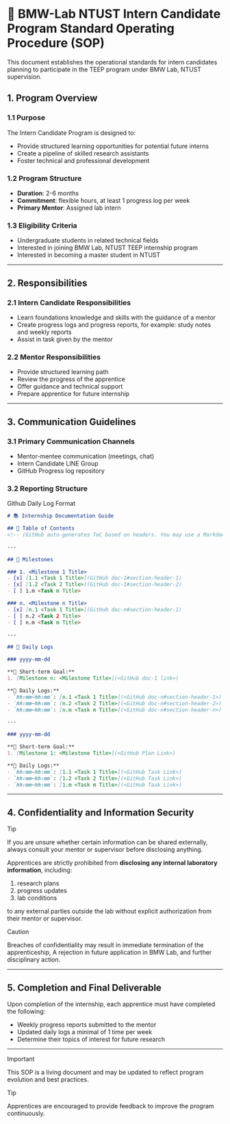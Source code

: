 # 🌟 BMW-Lab NTUST Intern Candidate Program Standard Operating Procedure (SOP)

This document establishes the operational standards for intern candidates planning to participate in the TEEP program under BMW Lab, NTUST supervision.

## 1. Program Overview

### 1.1 Purpose

The Intern Candidate Program is designed to:

- Provide structured learning opportunities for potential future interns
- Create a pipeline of skilled research assistants
- Foster technical and professional development

### 1.2 Program Structure

- **Duration**: 2-6 months
- **Commitment**: flexible hours, at least 1 progress log per week
- **Primary Mentor**: Assigned lab intern

### 1.3 Eligibility Criteria

- Undergraduate students in related technical fields
- Interested in joining BMW Lab, NTUST TEEP internship program
- Interested in becoming a master student in NTUST

---

## 2. Responsibilities

### 2.1 Intern Candidate Responsibilities

- Learn foundations knowledge and skills with the guidance of a mentor
- Create progress logs and progress reports, for example: study notes and weekly reports
- Assist in task given by the mentor

### 2.2 Mentor Responsibilities

- Provide structured learning path
- Review the progress of the apprentice
- Offer guidance and technical support
- Prepare apprentice for future internship

---

## 3. Communication Guidelines

### 3.1 Primary Communication Channels

- Mentor-mentee communication (meetings, chat)
- Intern Candidate LINE Group
- GitHub Progress log repository

### 3.2 Reporting Structure

Github Daily Log Format

```markdown
# 📚 Internship Documentation Guide

## 📑 Table of Contents
<!-- (GitHub auto-generates ToC based on headers. You may use a Markdown TOC generator plugin for static ToC if needed.) -->

---

## 🏁 Milestones

### 1. <Milestone 1 Title>
- [x] [1.1 <Task 1 Title>](GitHub doc-1#section-header-1)
- [x] [1.2 <Task 2 Title>](GitHub doc-1#section-header-2)
- [ ] 1.m <Task m Title>

### n. <Milestone n Title>
- [x] [n.1 <Task 1 Title>](GitHub doc-n#section-header-1)
- [ ] n.2 <Task 2 Title>
- [ ] n.m <Task m Title>

---

## 📆 Daily Logs

### yyyy-mm-dd

**🎯 Short-term Goal:**  
1. [Milestone n: <Milestone Title>](<GitHub doc-1 link>)

**📝 Daily Logs:**  
- `hh:mm–hh:mm`: [n.1 <Task 1 Title>](<GitHub doc-n#section-header-1>)  
- `hh:mm–hh:mm`: [n.2 <Task 2 Title>](<GitHub doc-n#section-header-2>)  
- `hh:mm–hh:mm`: [n.m <Task m Title>](<GitHub doc-n#section-header-n>)

---

### yyyy-mm-dd

**🎯 Short-term Goal:**  
1. [Milestone 1: <Milestone Title>](<GitHub Plan Link>)

**📝 Daily Logs:**  
- `hh:mm–hh:mm`: [1.1 <Task 1 Title>](<GitHub Task Link>)  
- `hh:mm–hh:mm`: [1.2 <Task 2 Title>](<GitHub Task Link>)  
- `hh:mm–hh:mm`: [1.m <Task m Title>](<GitHub Task Link>)
```

---

## 4. Confidentiality and Information Security

> [!TIP]
> If you are unsure whether certain information can be shared externally, always consult your mentor or supervisor before disclosing anything.

Apprentices are strictly prohibited from **disclosing any internal laboratory information**, including:

1. research plans
2. progress updates
3. lab conditions  

to any external parties outside the lab without explicit authorization from their mentor or supervisor.

> [!CAUTION]
> Breaches of confidentiality may result in immediate termination of the apprenticeship, A rejection in future application in BMW Lab, and further disciplinary action.

---

## 5. Completion and Final Deliverable

Upon completion of the internship, each apprentice must have completed the following:

- Weekly progress reports submitted to the mentor
- Updated daily logs a minimal of 1 time per week
- Determine their topics of interest for future research

---

> [!IMPORTANT]
> This SOP is a living document and may be updated to reflect program evolution and best practices.

> [!TIP]
> Apprentices are encouraged to provide feedback to improve the program continuously.
